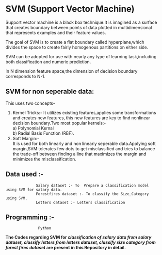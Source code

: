 # SVM (Support Vector Machine)

Support vector machine is a black box technique.It is imagined as a surface that creates boundary between points of data plotted in multidimensional that represents examples and their feature values.

The goal of SVM  is to create a flat boundary called hyperplane,which divides the space to create fairly homogenous partitions on either side.

SVM can be adopted for use with nearly any type of learning task,including both classification and numeric prediction.

In N dimension feature space,the dimension of decision boundary corresponds to N-1.

## SVM for non seperable data:

 This uses two concepts-
 
1)	Kernel Tricks:- 
              It utilizes existing features,applies some transformations and creates new features, this new features are key to find nonlinear decision boundary.Two most            popular kernels:-\
             a)	Polynomial Kernal\
             b)	Radial Basis Function (RBF).
2)	Soft Margin:-\
             It is used for both linearly and non linearly seperable data.Applying soft margin,SVM tolerates few dots to get misclassified and tries to balance the trade-off between finding a line that maximizes the margin and minimizes the misclassification. 


## Data used :-
                   
                  Salary dataset :- To  Prepare a classification model using SVM for salary data.
                  Forestfires dataset :- To classify the Size_Category using SVM.
                  Letters dataset :- Letters classification

## Programming :- 
                   Python


**The Codes regarding SVM for *classification of salary data from salary dataset, classify letters from letters dataset, classify size category from forest fires dataset* are present in this Repository in detail.**



